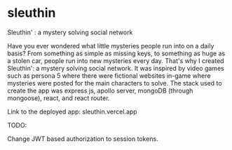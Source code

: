 # sleuthin
Sleuthin' : a mystery solving social network

Have you ever wondered what little mysteries people run into on a daily basis? From something as simple as missing keys, to something as huge as a stolen car, 
people run into new mysteries every day. That's why I created Sleuthin': a mystery solving social network. It was inspired by video games such as persona 5 where
there were fictional websites in-game where mysteries were posted for the main characters to solve. The stack used to create the app was express js, apollo server, 
mongoDB (through mongoose), react, and react router.

Link to the deployed app: sleuthin.vercel.app

TODO:
 
Change JWT based authorization to session tokens.
